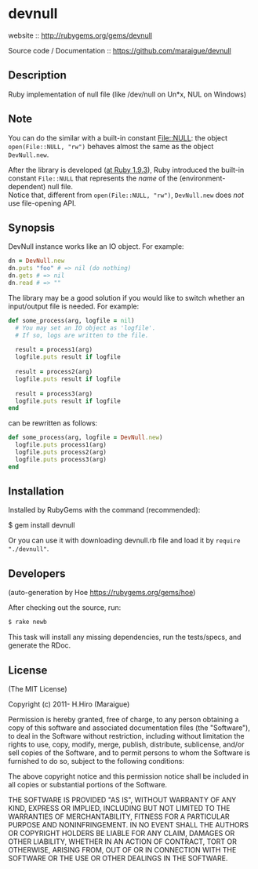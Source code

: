 # devnull

website :: http://rubygems.org/gems/devnull

Source code / Documentation :: https://github.com/maraigue/devnull

## Description

Ruby implementation of null file (like /dev/null on Un*x, NUL on Windows)

## Note

You can do the similar with a built-in constant [File::NULL](https://docs.ruby-lang.org/ja/latest/method/File=3a=3aConstants/c/NULL.html): the object `open(File::NULL, "rw")` behaves almost the same as the object `DevNull.new`.

After the library is developed ([at Ruby 1.9.3](https://svn.ruby-lang.org/repos/ruby/tags/v1_9_3_0/NEWS)), Ruby introduced the built-in constant `File::NULL` that represents the *name* of the (environment-dependent) null file.  
Notice that, different from `open(File::NULL, "rw")`, `DevNull.new` does *not* use file-opening API.

## Synopsis

DevNull instance works like an IO object. For example:

```ruby
dn = DevNull.new
dn.puts "foo" # => nil (do nothing)
dn.gets # => nil
dn.read # => ""
```

The library may be a good solution if you would like to switch whether an input/output file is needed. For example:

```ruby
def some_process(arg, logfile = nil)
  # You may set an IO object as 'logfile'.
  # If so, logs are written to the file.
  
  result = process1(arg)
  logfile.puts result if logfile
  
  result = process2(arg)
  logfile.puts result if logfile
  
  result = process3(arg)
  logfile.puts result if logfile
end
```

can be rewritten as follows:

```ruby
def some_process(arg, logfile = DevNull.new)
  logfile.puts process1(arg)
  logfile.puts process2(arg)
  logfile.puts process3(arg)
end
```

## Installation

Installed by RubyGems with the command (recommended):

  $ gem install devnull

Or you can use it with downloading devnull.rb file and load it by `require "./devnull"`.

## Developers

(auto-generation by Hoe https://rubygems.org/gems/hoe)

After checking out the source, run:

```sh
$ rake newb
```

This task will install any missing dependencies, run the tests/specs, and generate the RDoc.

## License

(The MIT License)

Copyright (c) 2011- H.Hiro (Maraigue)

Permission is hereby granted, free of charge, to any person obtaining
a copy of this software and associated documentation files (the
"Software"), to deal in the Software without restriction, including
without limitation the rights to use, copy, modify, merge, publish,
distribute, sublicense, and/or sell copies of the Software, and to
permit persons to whom the Software is furnished to do so, subject to
the following conditions:

The above copyright notice and this permission notice shall be
included in all copies or substantial portions of the Software.

THE SOFTWARE IS PROVIDED "AS IS", WITHOUT WARRANTY OF ANY KIND,
EXPRESS OR IMPLIED, INCLUDING BUT NOT LIMITED TO THE WARRANTIES OF
MERCHANTABILITY, FITNESS FOR A PARTICULAR PURPOSE AND
NONINFRINGEMENT. IN NO EVENT SHALL THE AUTHORS OR COPYRIGHT HOLDERS BE
LIABLE FOR ANY CLAIM, DAMAGES OR OTHER LIABILITY, WHETHER IN AN ACTION
OF CONTRACT, TORT OR OTHERWISE, ARISING FROM, OUT OF OR IN CONNECTION
WITH THE SOFTWARE OR THE USE OR OTHER DEALINGS IN THE SOFTWARE.
